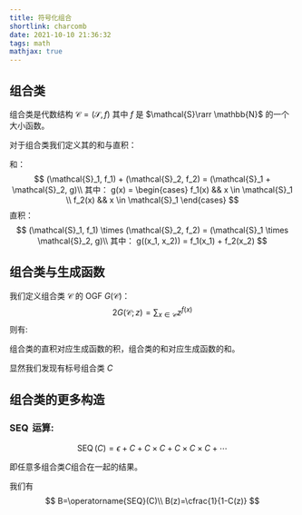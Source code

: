 ```yaml
---
title: 符号化组合
shortlink: charcomb
date: 2021-10-10 21:36:32
tags: math
mathjax: true
---
```


## 组合类

组合类是代数结构 $\mathcal{C}=(\mathcal{S}, f)$ 其中 $f$ 是 $\mathcal{S}\rarr \mathbb{N}$ 的一个大小函数。

<!--more-->
对于组合类我们定义其的和与直积：

和：
$$
(\mathcal{S}_1, f_1) + (\mathcal{S}_2, f_2) = (\mathcal{S}_1 + \mathcal{S}_2, g)\\
其中：
g(x) = \begin{cases}
f_1(x) && x \in \mathcal{S}_1 \\
f_2(x) && x \in \mathcal{S}_1
\end{cases}
$$
直积：
$$
(\mathcal{S}_1, f_1) \times (\mathcal{S}_2, f_2) = (\mathcal{S}_1 \times \mathcal{S}_2, g)\\
其中：
g((x_1, x_2)) = f_1(x_1) + f_2(x_2)
$$

## 组合类与生成函数

我们定义组合类 $\mathcal{C}$ 的 OGF $G(\mathcal{C})$：
$$ {2}
G(\mathcal{C};z) = \sum_{x \in \mathcal{C}} z^{f(x)}
$$
则有:

组合类的直积对应生成函数的积，组合类的和对应生成函数的和。

显然我们发现有标号组合类 $C$

## 组合类的更多构造

### $\operatorname{SEQ}$ 运算:

$$
\operatorname{SEQ}(C)=\epsilon + C + C\times C + C\times C\times C + \cdots
$$

即任意多组合类$C$组合在一起的结果。

我们有
$$
B=\operatorname{SEQ}(C)\\
B(z)=\cfrac{1}{1-C(z)}
$$
